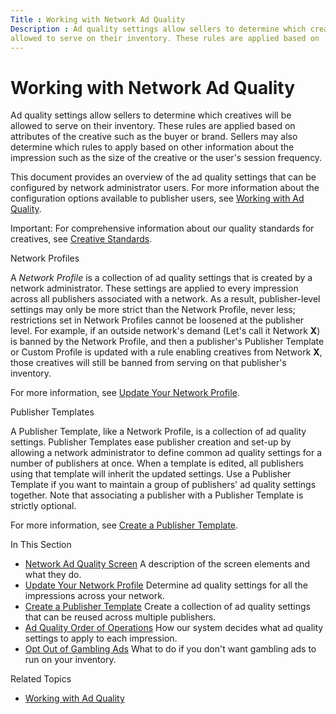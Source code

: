 ```yaml
---
Title : Working with Network Ad Quality
Description : Ad quality settings allow sellers to determine which creatives will be
allowed to serve on their inventory. These rules are applied based on
---
```



# Working with Network Ad Quality



Ad quality settings allow sellers to determine which creatives will be
allowed to serve on their inventory. These rules are applied based on
attributes of the creative such as the buyer or brand. Sellers may also
determine which rules to apply based on other information about the
impression such as the size of the creative or the user's session
frequency.

This document provides an overview of the ad quality settings that can
be configured by network administrator users. For more information about
the configuration options available to publisher users, see
<a href="working-with-publisher-ad-quality.html" class="xref">Working
with Ad Quality</a>.



Important: For comprehensive
information about our quality standards for creatives, see
<a href="creative-standards.html" class="xref"
title="Xandr has foundational policies that all creative and inventory content must follow. Creatives that violate these policies will be removed from the platform, and will be ineligible for both real-time bidding (RTB) and in-network buying. Repeated violation of these policies may result in strikes against offending members.">Creative
Standards</a>.



Network Profiles

A *Network Profile* is a collection of ad quality settings that is
created by a network administrator. These settings are applied to every
impression across all publishers associated with a network. As a result,
publisher-level settings may only be more strict than the Network
Profile, never less; restrictions set in Network Profiles cannot be
loosened at the publisher level. For example, if an outside network's
demand (Let's call it Network **X**) is banned by the Network Profile,
and then a publisher's Publisher Template or Custom Profile is updated
with a rule enabling creatives from Network **X**, those creatives will
still be banned from serving on that publisher's inventory.

For more information, see
<a href="update-your-network-profile.html" class="xref">Update Your
Network Profile</a>.

Publisher Templates

A Publisher Template, like a Network Profile, is a collection of ad
quality settings. Publisher Templates ease publisher creation and set-up
by allowing a network administrator to define common ad quality settings
for a number of publishers at once. When a template is edited, all
publishers using that template will inherit the updated settings. Use a
Publisher Template if you want to maintain a group of publishers' ad
quality settings together. Note that associating a publisher with a
Publisher Template is strictly optional.

For more information, see
<a href="create-a-publisher-template.html" class="xref">Create a
Publisher Template</a>.

In This Section

- <a href="network-ad-quality-screen.html" class="xref">Network Ad Quality
  Screen</a> A description of the screen elements and what they do.
- <a href="update-your-network-profile.html" class="xref">Update Your
  Network Profile</a> Determine ad quality settings for all the
  impressions across your network.
- <a href="create-a-publisher-template.html" class="xref">Create a
  Publisher Template</a> Create a collection of ad quality settings that
  can be reused across multiple publishers.
- <a href="ad-quality-order-of-operations.html" class="xref">Ad Quality
  Order of Operations</a> How our system decides what ad quality
  settings to apply to each impression.
- <a href="opt-out-of-gambling-ads.html" class="xref">Opt Out of Gambling
  Ads</a> What to do if you don't want gambling ads to run on your
  inventory.

Related Topics

- <a href="working-with-publisher-ad-quality.html" class="xref">Working
  with Ad Quality</a>




